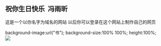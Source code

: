 
## 祝你生日快乐  冯雨昕
这是一个以你名字为域名的网站  以后你可以登录在这个网站上制作自己的网页
</head>
<body>
 background-image:url("书");
 background-size:100% 100%;
 height:100%;
  <img src="书.jpg"/>

